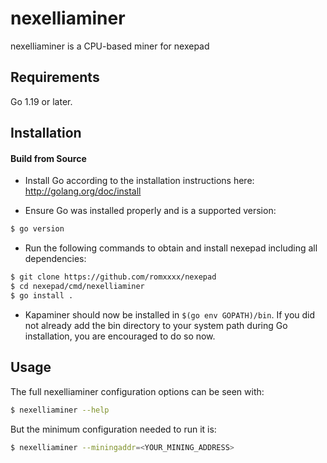 # nexelliaminer

nexelliaminer is a CPU-based miner for nexepad

## Requirements

Go 1.19 or later.

## Installation

#### Build from Source

- Install Go according to the installation instructions here:
  http://golang.org/doc/install

- Ensure Go was installed properly and is a supported version:

```bash
$ go version
```

- Run the following commands to obtain and install nexepad including all dependencies:

```bash
$ git clone https://github.com/romxxxx/nexepad
$ cd nexepad/cmd/nexelliaminer
$ go install .
```

- Kapaminer should now be installed in `$(go env GOPATH)/bin`. If you did
  not already add the bin directory to your system path during Go installation,
  you are encouraged to do so now.
  
## Usage

The full nexelliaminer configuration options can be seen with:

```bash
$ nexelliaminer --help
```

But the minimum configuration needed to run it is:
```bash
$ nexelliaminer --miningaddr=<YOUR_MINING_ADDRESS>
```